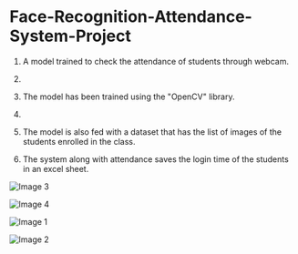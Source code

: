 # Face-Recognition-Attendance-System-Project
1. A model trained to check the attendance of students through webcam.
2. 
3. The model has been trained using the "OpenCV" library.
4. 
5. The model is also fed with a dataset that has the list of images of the
students enrolled in the class.

4. The system along with attendance saves the login time of the students in
an excel sheet.

![Image 3](https://user-images.githubusercontent.com/44273760/119519906-74124d80-bd97-11eb-9695-2ed3d04f7cde.png)

![Image 4](https://user-images.githubusercontent.com/44273760/119519915-75dc1100-bd97-11eb-8ab8-2be4e5d4dd61.png)

![Image 1](https://user-images.githubusercontent.com/44273760/119519918-75dc1100-bd97-11eb-8353-32ddae6d727d.png)

![Image 2](https://user-images.githubusercontent.com/44273760/119519919-7674a780-bd97-11eb-99d1-1156c668e416.png)
